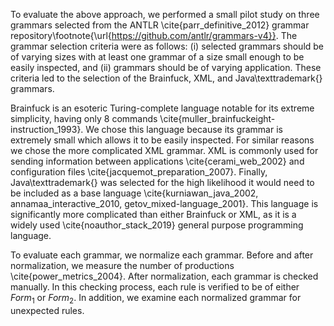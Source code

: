 To evaluate the above approach, we performed a small pilot study on three grammars selected from the ANTLR \cite{parr_definitive_2012} grammar repository\footnote{\url{https://github.com/antlr/grammars-v4}}. The grammar selection criteria were as follows: (i) selected grammars should be of varying sizes with at least one grammar of a size small enough to be easily inspected, and (ii) grammars should be of varying application. These criteria led to the selection of the Brainfuck, XML, and Java\texttrademark{} grammars.

Brainfuck is an esoteric Turing-complete language notable for its extreme simplicity, having only 8 commands \cite{muller_brainfuckeight-instruction_1993}. We chose this language because its grammar is extremely small which allows it to be easily inspected. For similar reasons we chose the more complicated XML grammar. XML is commonly used for sending information between applications \cite{cerami_web_2002} and configuration files \cite{jacquemot_preparation_2007}. Finally, Java\texttrademark{} was selected for the high likelihood it would need to be included as a base language \cite{kurniawan_java_2002, annamaa_interactive_2010, getov_mixed-language_2001}. This language is significantly more complicated than either Brainfuck or XML, as it is a widely used \cite{noauthor_stack_2019} general purpose programming language.

To evaluate each grammar, we normalize each grammar.
Before and after normalization, we measure the number of
productions \cite{power_metrics_2004}. After normalization, each grammar is checked
manually. In this checking process, each rule is verified to be
of either $\textit{Form}_1$ or $\textit{Form}_2$. In addition, we examine each
normalized grammar for unexpected rules.